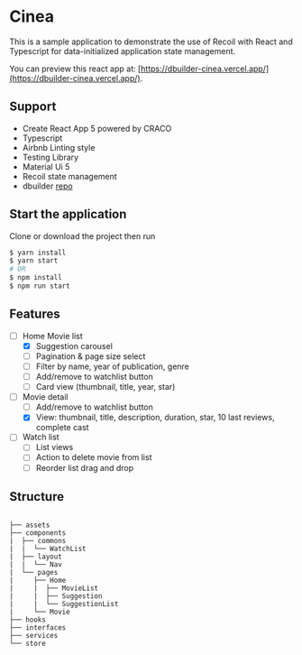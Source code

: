 # Cinea

This is a sample application to demonstrate the use of Recoil with React and Typescript for data-initialized application state management.

You can preview this react app at: [https://dbuilder-cinea.vercel.app/](https://dbuilder-cinea.vercel.app/).

## Support

- Create React App 5 powered by CRACO
- Typescript
- Airbnb Linting style
- Testing Library
- Material Ui 5
- Recoil state management
- dbuilder [repo](https://github.com/d-builder/core)

## Start the application

Clone or download the project then run

```bash
$ yarn install
$ yarn start
# OR
$ npm install
$ npm run start
```

## Features

- [ ] Home Movie list
  - [x] Suggestion carousel
  - [ ] Pagination & page size select
  - [ ] Filter by name, year of publication, genre
  - [ ] Add/remove to watchlist button
  - [ ] Card view (thumbnail, title, year, star)
- [ ] Movie detail
  - [ ] Add/remove to watchlist button
  - [x] View: thumbnail, title, description, duration, star, 10 last reviews, complete cast
- [ ] Watch list
  - [ ] List views
  - [ ] Action to delete movie from list
  - [ ] Reorder list drag and drop

## Structure

```

├── assets
├── components
|  ├── commons
|  |  └── WatchList
|  ├── layout
|  |  └── Nav
|  └── pages
|     ├── Home
|     |  ├── MovieList
|     |  ├── Suggestion
|     |  └── SuggestionList
|     └── Movie
├── hooks
├── interfaces
├── services
└── store

```
